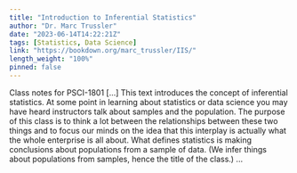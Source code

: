 ```yaml
---
title: "Introduction to Inferential Statistics"
author: "Dr. Marc Trussler"
date: "2023-06-14T14:22:21Z"
tags: [Statistics, Data Science]
link: "https://bookdown.org/marc_trussler/IIS/"
length_weight: "100%"
pinned: false
---
```


Class notes for PSCI-1801 [...] This text introduces the concept of inferential statistics. At some point in learning about statistics or data science you may have heard instructors talk about samples and the population. The purpose of this class is to think a lot between the relationships between these two things and to focus our minds on the idea that this interplay is actually what the whole enterprise is all about. What defines statistics is making conclusions about populations from a sample of data. (We infer things about populations from samples, hence the title of the class.) ...
